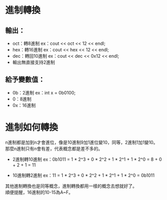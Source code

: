 # 進制轉換

## 輸出：                                 
- oct：轉8進制
  ex：cout << oct << 12 << endl;        
- hex：轉16進制
  ex：cout << hex << 12 << endl;          
- dec：轉回10進制
  ex：cout << dec << 0x12 << endl;
- 輸出無直接支持2進制

## 給予變數值：
- 0b：2進制
  ex：int x = 0b0100;
- 0：8進制
- 0x：16進制

# 進制如何轉換

n進制都是加到n才會進位，像是10進制9加1進位變10，同等，2進制1加1變10。  
那麼n進制只有n會有差，代表概念都是差不多的。

- 2進制轉10進制
   ex：0b1011 = 1 * 2^3 + 0 * 2^2 + 1 * 2^1 + 1 * 2^0 = 8 + 0 + 2 + 1 = 11

- 10進制轉2進制
   ex：11 = 1 * 2^3 + 0 * 2^2 + 1 * 2^1 + 1 * 2^0 = 0b1011

其他進制轉換也是同等概念，進制轉換都用一樣的概念去想就好了。  
順便提醒，16進制的10-15為A~F。
